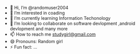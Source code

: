 - 👋 Hi, I’m @randomuser2004
- 👀 I’m interested in coading
- 🌱 I’m currently learning Information Techonology
- 💞️ I’m looking to collaborate on software devlopment ,android devlopment and many more
- 📫 How to reach me studygirl@gmail.com
- 😄 Pronouns: Random girl
- ⚡ Fun fact: ...

<!---
randomuser2004/randomuser2004 is a ✨ special ✨ repository because its `README.md` (this file) appears on your GitHub profile.
You can click the Preview link to take a look at your changes.
--->
